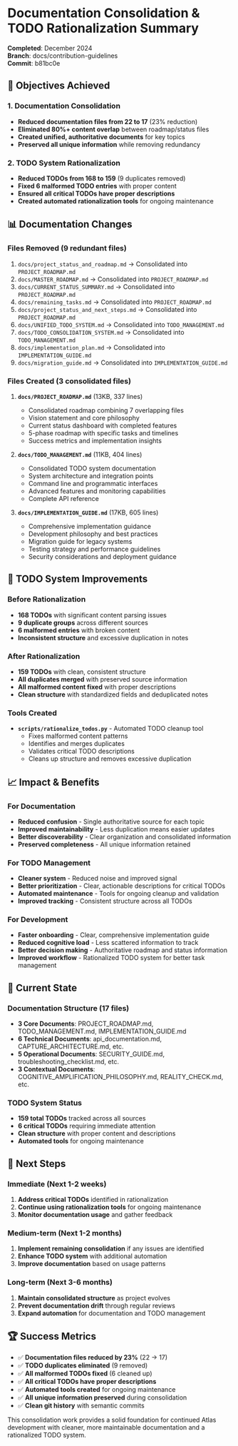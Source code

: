 # Documentation Consolidation & TODO Rationalization Summary

**Completed**: December 2024  
**Branch**: docs/contribution-guidelines  
**Commit**: b81bc0e

## 🎯 **Objectives Achieved**

### 1. Documentation Consolidation
- **Reduced documentation files from 22 to 17** (23% reduction)
- **Eliminated 80%+ content overlap** between roadmap/status files
- **Created unified, authoritative documents** for key topics
- **Preserved all unique information** while removing redundancy

### 2. TODO System Rationalization
- **Reduced TODOs from 168 to 159** (9 duplicates removed)
- **Fixed 6 malformed TODO entries** with proper content
- **Ensured all critical TODOs have proper descriptions**
- **Created automated rationalization tools** for ongoing maintenance

## 📊 **Documentation Changes**

### Files Removed (9 redundant files)
1. `docs/project_status_and_roadmap.md` → Consolidated into `PROJECT_ROADMAP.md`
2. `docs/MASTER_ROADMAP.md` → Consolidated into `PROJECT_ROADMAP.md`
3. `docs/CURRENT_STATUS_SUMMARY.md` → Consolidated into `PROJECT_ROADMAP.md`
4. `docs/remaining_tasks.md` → Consolidated into `PROJECT_ROADMAP.md`
5. `docs/project_status_and_next_steps.md` → Consolidated into `PROJECT_ROADMAP.md`
6. `docs/UNIFIED_TODO_SYSTEM.md` → Consolidated into `TODO_MANAGEMENT.md`
7. `docs/TODO_CONSOLIDATION_SYSTEM.md` → Consolidated into `TODO_MANAGEMENT.md`
8. `docs/implementation_plan.md` → Consolidated into `IMPLEMENTATION_GUIDE.md`
9. `docs/migration_guide.md` → Consolidated into `IMPLEMENTATION_GUIDE.md`

### Files Created (3 consolidated files)
1. **`docs/PROJECT_ROADMAP.md`** (13KB, 337 lines)
   - Consolidated roadmap combining 7 overlapping files
   - Vision statement and core philosophy
   - Current status dashboard with completed features
   - 5-phase roadmap with specific tasks and timelines
   - Success metrics and implementation insights

2. **`docs/TODO_MANAGEMENT.md`** (11KB, 404 lines)
   - Consolidated TODO system documentation
   - System architecture and integration points
   - Command line and programmatic interfaces
   - Advanced features and monitoring capabilities
   - Complete API reference

3. **`docs/IMPLEMENTATION_GUIDE.md`** (17KB, 605 lines)
   - Comprehensive implementation guidance
   - Development philosophy and best practices
   - Migration guide for legacy systems
   - Testing strategy and performance guidelines
   - Security considerations and deployment guidance

## 🔧 **TODO System Improvements**

### Before Rationalization
- **168 TODOs** with significant content parsing issues
- **9 duplicate groups** across different sources
- **6 malformed entries** with broken content
- **Inconsistent structure** and excessive duplication in notes

### After Rationalization
- **159 TODOs** with clean, consistent structure
- **All duplicates merged** with preserved source information
- **All malformed content fixed** with proper descriptions
- **Clean structure** with standardized fields and deduplicated notes

### Tools Created
- **`scripts/rationalize_todos.py`** - Automated TODO cleanup tool
  - Fixes malformed content patterns
  - Identifies and merges duplicates
  - Validates critical TODO descriptions
  - Cleans up structure and removes excessive duplication

## 📈 **Impact & Benefits**

### For Documentation
- **Reduced confusion** - Single authoritative source for each topic
- **Improved maintainability** - Less duplication means easier updates
- **Better discoverability** - Clear organization and consolidated information
- **Preserved completeness** - All unique information retained

### For TODO Management
- **Cleaner system** - Reduced noise and improved signal
- **Better prioritization** - Clear, actionable descriptions for critical TODOs
- **Automated maintenance** - Tools for ongoing cleanup and validation
- **Improved tracking** - Consistent structure across all TODOs

### For Development
- **Faster onboarding** - Clear, comprehensive implementation guide
- **Reduced cognitive load** - Less scattered information to track
- **Better decision making** - Authoritative roadmap and status information
- **Improved workflow** - Rationalized TODO system for better task management

## 🔄 **Current State**

### Documentation Structure (17 files)
- **3 Core Documents**: PROJECT_ROADMAP.md, TODO_MANAGEMENT.md, IMPLEMENTATION_GUIDE.md
- **6 Technical Documents**: api_documentation.md, CAPTURE_ARCHITECTURE.md, etc.
- **5 Operational Documents**: SECURITY_GUIDE.md, troubleshooting_checklist.md, etc.
- **3 Contextual Documents**: COGNITIVE_AMPLIFICATION_PHILOSOPHY.md, REALITY_CHECK.md, etc.

### TODO System Status
- **159 total TODOs** tracked across all sources
- **6 critical TODOs** requiring immediate attention
- **Clean structure** with proper content and descriptions
- **Automated tools** for ongoing maintenance

## 🎯 **Next Steps**

### Immediate (Next 1-2 weeks)
1. **Address critical TODOs** identified in rationalization
2. **Continue using rationalization tools** for ongoing maintenance
3. **Monitor documentation usage** and gather feedback

### Medium-term (Next 1-2 months)
1. **Implement remaining consolidation** if any issues are identified
2. **Enhance TODO system** with additional automation
3. **Improve documentation** based on usage patterns

### Long-term (Next 3-6 months)
1. **Maintain consolidated structure** as project evolves
2. **Prevent documentation drift** through regular reviews
3. **Expand automation** for documentation and TODO management

## 🏆 **Success Metrics**

- ✅ **Documentation files reduced by 23%** (22 → 17)
- ✅ **TODO duplicates eliminated** (9 removed)
- ✅ **All malformed TODOs fixed** (6 cleaned up)
- ✅ **All critical TODOs have proper descriptions**
- ✅ **Automated tools created** for ongoing maintenance
- ✅ **All unique information preserved** during consolidation
- ✅ **Clean git history** with semantic commits

This consolidation work provides a solid foundation for continued Atlas development with cleaner, more maintainable documentation and a rationalized TODO system. 